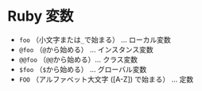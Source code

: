 # Ruby 変数

 * `foo` （小文字または`_`で始まる） … ローカル変数
 * `@foo` （`@`から始める） … インスタンス変数
 * `@@foo` （`@@`から始める）… クラス変数
 * `$foo` （`$`から始める） … グローバル変数
 * `FOO` （アルファベット大文字 ([A-Z]) で始まる） … 定数
